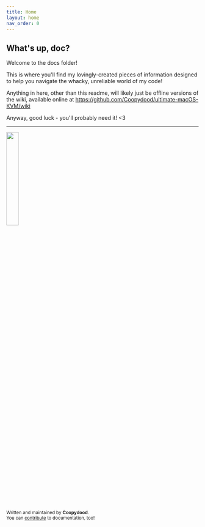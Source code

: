 ```yaml
---
title: Home
layout: home
nav_order: 0
---
```


## What's up, doc?

Welcome to the docs folder!

This is where you'll find my lovingly-created pieces of information designed to help you navigate the whacky, unreliable world of my code!

Anything in here, other than this readme, will likely just be offline versions of the wiki, available online at https://github.com/Coopydood/ultimate-macOS-KVM/wiki

Anyway, good luck - you'll probably need it! <3

***

<img src="https://github.com/Coopydood/ultimate-macOS-KVM/assets/39441479/ef278407-a14f-4ae7-bc23-3f635687db65" width="25%"> 

<sub>Written and maintained by **Coopydood**. </sub>
<br><sub>You can [contribute](https://github.com/Coopydood/ultimate-macOS-KVM/new/dev/docs) to documentation, too!</sub>